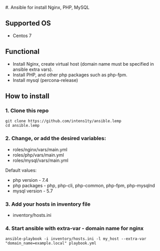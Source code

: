 #. Ansible for install Nginx, PHP, MySQL

## Supported OS
* Centos 7

## Functional
* Install Nginx, create virtual host (domain name must be specified in ansible extra vars).
* Install PHP, and other php packages such as php-fpm.
* Install mysql (percona-release)

## How to install

### 1. Clone this repo
```
git clone https://github.com/intens1ty/ansible.lemp
cd ansible.lemp
```

### 2. Change, or add the desired variables:
* roles/nginx/vars/main.yml
* roles/php/vars/main.yml
* roles/mysql/vars/main.yml

Default values:
* php version - 7.4
* php packages - php, php-cli, php-common, php-fpm, php-mysqlnd
* mysql version - 5.7

### 3. Add your hosts in inventory file
* inventory/hosts.ini

### 4. Start ansible with extra-var - domain name for nginx
```
ansible-playbook -i inventory/hosts.ini -l my_host --extra-var "domain_name=example.local" playbook.yml
```

